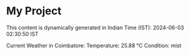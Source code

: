 # My Project

This content is dynamically generated in Indian Time (IST): 2024-06-03 02:30:50 IST


Current Weather in Coimbatore:
Temperature: 25.88 °C
Condition: mist

